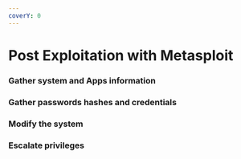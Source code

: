 ```yaml
---
coverY: 0
---
```


# Post Exploitation with Metasploit

### Gather system and Apps information

### Gather passwords hashes and credentials

### Modify the system

### Escalate privileges

